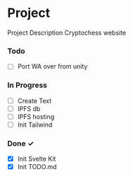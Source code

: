 # Project

Project Description
Cryptochess website

### Todo

- [ ] Port WA over from unity

### In Progress

- [ ] Create Text
- [ ] IPFS db
- [ ] IPFS hosting 
- [ ] Init Tailwind

### Done ✓

- [x] Init Svelte Kit
- [x] Init TODO.md
